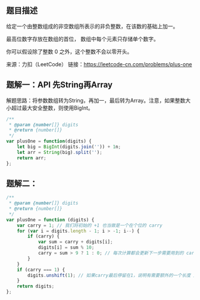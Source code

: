 ## 题目描述

给定一个由整数组成的非空数组所表示的非负整数，在该数的基础上加一。

最高位数字存放在数组的首位， 数组中每个元素只存储单个数字。

你可以假设除了整数 0 之外，这个整数不会以零开头。

来源：力扣（LeetCode）
链接：https://leetcode-cn.com/problems/plus-one

## 题解一：API 先String再Array

解题思路：将参数数组转为String，再加一，最后转为Array。注意，如果整数大小超过最大安全整数，则使用BigInt。

```js
/**
 * @param {number[]} digits
 * @return {number[]}
 */
var plusOne = function(digits) {
    let big = BigInt(digits.join('')) + 1n;
    let arr = String(big).split('');
    return arr;
};
```


## 题解二：

```js
/**
 * @param {number[]} digits
 * @return {number[]}
 */
var plusOne = function (digits) {
    var carry = 1; // 我们将初始的 +1 也当做是一个在个位的 carry
    for (var i = digits.length - 1; i > -1; i--) {
        if (carry) {
            var sum = carry + digits[i];
            digits[i] = sum % 10;
            carry = sum > 9 ? 1 : 0; // 每次计算都会更新下一步需要用到的 carry
        }
    }
    if (carry === 1) {
        digits.unshift(1); // 如果carry最后停留在1，说明有需要额外的一个长度 所以我们就在首位增添一个 1
    }
    return digits;
};
```



